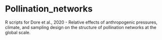 # Pollination_networks
R scripts for Dore et al., 2020 - Relative effects of anthropogenic pressures, climate, and sampling design on the structure of pollination networks at the global scale.